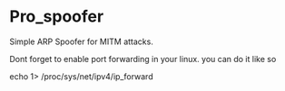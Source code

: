 # Pro_spoofer
Simple ARP Spoofer for MITM attacks.

Dont forget to enable port forwarding in your linux. you can do it like so

echo 1> /proc/sys/net/ipv4/ip_forward
